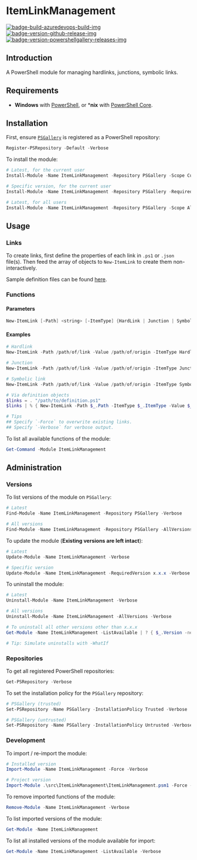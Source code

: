 # ItemLinkManagement

[![badge-build-azuredevops-build-img][]][badge-build-azuredevops-build-src] [![badge-version-github-release-img][]][badge-version-github-release-src] [![badge-version-powershellgallery-releases-img][]][badge-version-powershellgallery-releases-src]

[badge-build-azuredevops-build-img]: https://img.shields.io/azure-devops/build/theohbrothers/ItemLinkManagement/9/master.svg?label=build&logo=azure-pipelines&style=flat-square
[badge-build-azuredevops-build-src]: https://dev.azure.com/theohbrothers/ItemLinkManagement/_build?definitionId=9
[badge-version-github-release-img]: https://img.shields.io/github/v/release/theohbrothers/ItemLinkManagement?style=flat-square
[badge-version-github-release-src]: https://github.com/theohbrothers/ItemLinkManagement/releases
[badge-version-powershellgallery-releases-img]: https://img.shields.io/powershellgallery/v/ItemLinkManagement?logo=powershell&logoColor=white&label=PSGallery&labelColor=&style=flat-square
[badge-version-powershellgallery-releases-src]: https://www.powershellgallery.com/packages/ItemLinkManagement/

## Introduction

A PowerShell module for managing hardlinks, junctions, symbolic links.

## Requirements

* **Windows** with [PowerShell](https://docs.microsoft.com/en-us/powershell/scripting/install/installing-windows-powershell), or ***nix** with [PowerShell Core](https://github.com/powershell/powershell#-powershell).

## Installation

First, ensure [`PSGallery`](https://www.powershellgallery.com/) is registered as a PowerShell repository:

```powershell
Register-PSRepository -Default -Verbose
```

To install the module:

```powershell
# Latest, for the current user
Install-Module -Name ItemLinkManagement -Repository PSGallery -Scope CurrentUser -Verbose

# Specific version, for the current user
Install-Module -Name ItemLinkManagement -Repository PSGallery -RequiredVersion x.x.x -Scope CurrentUser -Verbose

# Latest, for all users
Install-Module -Name ItemLinkManagement -Repository PSGallery -Scope AllUsers -Verbose
```

## Usage

### Links

To create links, first define the properties of each link in `.ps1` or `.json` file(s). Then feed the array of objects to `New-ItemLink` to create them non-interactively.

Sample definition files can be found [here](docs/samples/definitions/links).

### Functions

#### Parameters

```powershell
New-ItemLink [-Path] <string> [-ItemType] {HardLink | Junction | SymbolicLink} [-Value] <string> [-Force] [<CommonParameters>]
```

#### Examples

```powershell
# Hardlink
New-ItemLink -Path /path/of/link -Value /path/of/origin -ItemType Hardlink

# Junction
New-ItemLink -Path /path/of/link -Value /path/of/origin -ItemType Junction

# Symbolic link
New-ItemLink -Path /path/of/link -Value /path/of/origin -ItemType SymbolicLink

# Via definition objects
$links = . "/path/to/definition.ps1"
$links | % { New-ItemLink -Path $_.Path -ItemType $_.ItemType -Value $_.Value }

# Tips
## Specify `-Force` to overwrite existing links.
## Specify `-Verbose` for verbose output.
```

To list all available functions of the module:

```powershell
Get-Command -Module ItemLinkManagement
```

## Administration

### Versions

To list versions of the module on `PSGallery`:

```powershell
# Latest
Find-Module -Name ItemLinkManagement -Repository PSGallery -Verbose

# All versions
Find-Module -Name ItemLinkManagement -Repository PSGallery -AllVersions -Verbose
```

To update the module (**Existing versions are left intact**):

```powershell
# Latest
Update-Module -Name ItemLinkManagement -Verbose

# Specific version
Update-Module -Name ItemLinkManagement -RequiredVersion x.x.x -Verbose
```

To uninstall the module:

```powershell
# Latest
Uninstall-Module -Name ItemLinkManagement -Verbose

# All versions
Uninstall-Module -Name ItemLinkManagement -AllVersions -Verbose

# To uninstall all other versions other than x.x.x
Get-Module -Name ItemLinkManagement -ListAvailable | ? { $_.Version -ne 'x.x.x' } | % { Uninstall-Module -Name $_.Name -RequiredVersion $_.Version -Verbose }

# Tip: Simulate uninstalls with -WhatIf
```

### Repositories

To get all registered PowerShell repositories:

```powershell
Get-PSRepository -Verbose
```

To set the installation policy for the `PSGallery` repository:

```powershell
# PSGallery (trusted)
Set-PSRepository -Name PSGallery -InstallationPolicy Trusted -Verbose

# PSGallery (untrusted)
Set-PSRepository -Name PSGallery -InstallationPolicy Untrusted -Verbose
```

### Development

To import / re-import the module:

```powershell
# Installed version
Import-Module -Name ItemLinkManagement -Force -Verbose

# Project version
Import-Module .\src\ItemLinkManagement\ItemLinkManagement.psm1 -Force -Verbose
```

To remove imported functions of the module:

```powershell
Remove-Module -Name ItemLinkManagement -Verbose
```

To list imported versions of the module:

```powershell
Get-Module -Name ItemLinkManagement
```

To list all installed versions of the module available for import:

```powershell
Get-Module -Name ItemLinkManagement -ListAvailable -Verbose
```

